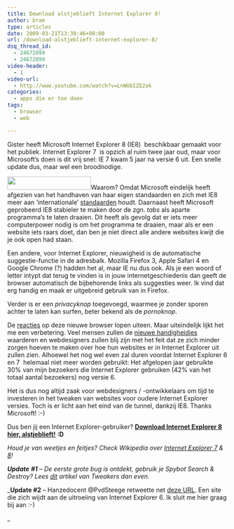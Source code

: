 ```yaml
---
title: Download alstjeblieft Internet Explorer 8!
author: bram
type: articles
date: 2009-03-21T13:39:46+00:00
url: /download-alstjeblieft-internet-explorer-8/
dsq_thread_id:
  - 24672899
  - 24672899
video-header:
  - 1
video-url:
  - http://www.youtube.com/watch?v=LnWUbIZE2ok
categories:
  - apps die er toe doen
tags:
  - browser
  - web

---
```

<p class="lead">
  Gister heeft Microsoft Internet Explorer 8 (IE8)  beschikbaar gemaakt voor het publiek. Internet Explorer 7  is opzich al ruim twee jaar oud, maar voor Microsoft&#8217;s doen is dit vrij snel: IE 7 kwam 5 jaar na versie 6 uit. Een snelle update dus, maar wel een broodnodige.
</p>

<!--more-->

<img class="alignleft" style="border: none;" title="Microsoft Internet Explorer 8" src="http://www.microsoft.com/library/media/1033/windows/images/internet-explorer/default/ie8_logo.gif" alt="" width="191" height="30" />Waarom? Omdat Microsoft eindelijk heeft afgezien van het handhaven van haar eigen standaarden en zich met IE8 meer aan &#8216;internationale&#8217; [standaarden][1] houdt. Daarnaast heeft Microsoft geprobeerd IE8 stabieler te maken door de zgn. _tabs_ als aparte programma&#8217;s te laten draaien. Dit heeft als gevolg dat er iets meer computerpower nodig is om het programma te draaien, maar als er een website iets raars doet, dan ben je niet direct alle andere websites kwijt die je ook open had staan.
  
Een andere, voor Internet Explorer, nieuwigheid is de automatische suggestie-functie in de adresbalk. Mozilla Firefox 3, Apple Safari 4 en Google Chrome (?) hadden het al, maar IE nu dus ook. Als je een woord of letter intypt dat terug te vinden is in jouw internetgeschiedenis dan geeft de browser automatisch de bijbehorende links als suggesties weer. Ik vind dat erg handig en maak er uitgebreid gebruik van in Firefox.

Verder is er een _privacyknop_ toegevoegd, waarmee je zonder sporen achter te laten kan surfen, beter bekend als de _pornoknop_.

De <a title="Reacties op Twitter over Internet Explorer 8" href="http://search.twitter.com/search?q=ie8" target="_blank">reacties</a> op deze nieuwe browser lopen uiteen. Maar uiteindelijk lijkt het me een verbetering. Veel mensen zullen de <a title="Nieuwsblad over Internet Explorer 8" href="http://www.nieuwsblad.be/Article/Detail.aspx?ArticleID=DMF19032009_069" target="_blank">nieuwe handigheidjes </a>waarderen en webdesigners zullen blij zijn met het feit dat ze zich minder zorgen hoeven te maken over hoe hun websites er in Internet Explorer uit zullen zien. Alhoewel het nog wel even zal duren voordat Internet Explorer 6 en 7  helemaal niet meer worden gebruikt: Het afgelopen jaar gebruikte 30% van mijn bezoekers die Internet Explorer gebruiken (42% van het totaal aantal bezoekers) nog versie 6.

Het is dus nog altijd zaak voor webdesigners / -ontwikkelaars om tijd te investeren in het tweaken van websites voor oudere Internet Explorer versies. Toch is er licht aan het eind van de tunnel, dankzij IE8. Thanks Microsoft! :-)

Dus ben jij een Internet Explorer-gebruiker? <a title="Download Internet Explorer 8" href="http://www.microsoft.com/windows/internet-explorer/default.aspx" target="_blank"><strong>Download Internet Explorer 8 hier, alstjeblieft!</strong></a> **:D**

_Houd je van weetjes en feitjes? Check Wikipedia over <a title="Wikipedia - Internet Explorer 7" href="http://en.wikipedia.org/wiki/Internet_Explorer_7" target="_blank">Internet Explorer 7</a> & <a title="Wikipedia - Internet Explorer 8" href="http://en.wikipedia.org/wiki/Internet_Explorer_8" target="_blank">8</a>!_

_**Update** **#1** &#8211; De eerste grote bug is ontdekt, gebruik je Spybot Search & Destroy? Lees [dit][2] artikel van Tweakers dan even._

_**Update #2** &#8211; Hanzedocent @PvdSteege retweette net [deze URL][3]. Een site die zich wijdt aan de uitroeiing van Internet Explorer 6. Ik sluit me hier graag bij aan :-)
  
_

 [1]: http://www.webstandards.org/2009/03/20/ie8-has-arrived/ "IE8 @ Webstandards"
 [2]: http://tweakers.net/nieuws/59157/ie8-kan-vastlopen-door-spybot-s-en-d.html "Tweakers over Spybot S&D bug in Internet Explorer 8"
 [3]: http://www.bringdownie6.com/ "Bring Down IE6!"